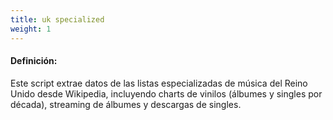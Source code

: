 ```yaml
---
title: uk specialized
weight: 1
---
```


#### Definición:

Este script extrae datos de las listas especializadas de música del Reino Unido desde Wikipedia, incluyendo charts de vinilos (álbumes y singles por década), streaming de álbumes y descargas de singles.

